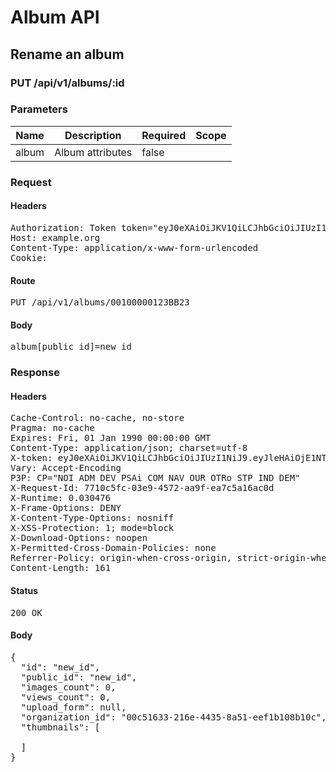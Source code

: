 # Album API

## Rename an album

### PUT /api/v1/albums/:id

### Parameters

| Name | Description | Required | Scope |
|------|-------------|----------|-------|
| album | Album attributes | false |  |

### Request

#### Headers

<pre>Authorization: Token token=&quot;eyJ0eXAiOiJKV1QiLCJhbGciOiJIUzI1NiJ9.eyJleHAiOjE1NTQ3NTk1MjUsImlhdCI6MTU1NDc0NTEyNSwidXNlcl9pZCI6IjE3NjMwM2Y0LTlmZDMtNGUwOS04Y2NkLWI2OTI4MjAzNzg1MSIsImFiaWxpdGllcyI6eyIwMDEwMDAwMDEyM0JCMjMiOnsiQWNjZXNzIjp7InJlbmFtZSI6dHJ1ZX19fX0.HYeqyJBvFpRV1fk9GOykioPt1wdQAd3Qy--_-14p3dc&quot;
Host: example.org
Content-Type: application/x-www-form-urlencoded
Cookie: </pre>

#### Route

<pre>PUT /api/v1/albums/00100000123BB23</pre>

#### Body

<pre>album[public_id]=new_id</pre>

### Response

#### Headers

<pre>Cache-Control: no-cache, no-store
Pragma: no-cache
Expires: Fri, 01 Jan 1990 00:00:00 GMT
Content-Type: application/json; charset=utf-8
X-token: eyJ0eXAiOiJKV1QiLCJhbGciOiJIUzI1NiJ9.eyJleHAiOjE1NTQ3NTk1MjUsImlhdCI6MTU1NDc0NTEyNSwidXNlcl9pZCI6IjE3NjMwM2Y0LTlmZDMtNGUwOS04Y2NkLWI2OTI4MjAzNzg1MSIsImFiaWxpdGllcyI6eyIwMDEwMDAwMDEyM0JCMjMiOnsiQWNjZXNzIjp7InJlbmFtZSI6dHJ1ZX19fX0.HYeqyJBvFpRV1fk9GOykioPt1wdQAd3Qy--_-14p3dc
Vary: Accept-Encoding
P3P: CP=&quot;NOI ADM DEV PSAi COM NAV OUR OTRo STP IND DEM&quot;
X-Request-Id: 7710c5fc-03e9-4572-aa9f-ea7c5a16ac0d
X-Runtime: 0.030476
X-Frame-Options: DENY
X-Content-Type-Options: nosniff
X-XSS-Protection: 1; mode=block
X-Download-Options: noopen
X-Permitted-Cross-Domain-Policies: none
Referrer-Policy: origin-when-cross-origin, strict-origin-when-cross-origin
Content-Length: 161</pre>

#### Status

<pre>200 OK</pre>

#### Body

<pre>{
  "id": "new_id",
  "public_id": "new_id",
  "images_count": 0,
  "views_count": 0,
  "upload_form": null,
  "organization_id": "00c51633-216e-4435-8a51-eef1b108b10c",
  "thumbnails": [

  ]
}</pre>
